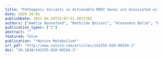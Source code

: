 ```yaml
---
title: "Pathogenic Variants in Actionable MODY Genes are Associated with Type 2 Diabetes"
date: 2020-10-01
publishDate: 2021-04-29T14:07:52.507178Z
authors: ["Amélie Bonnefond", "Mathilde Boissel", "Alexandre Bolze", "Emmanuelle Durand", "Bénédicte Toussaint", "Emmanuel Vaillant", "Stefan Gaget", "Franck De Graeve", "Aurélie Dechaume", "Frédéric Allegaert", "David Le Guilcher", "Loïc Yengo", "Véronique Dhennin", "Jean-Michel Borys", "James T. Lu", "Elizabeth T. Cirulli", "Gai Elhanan", "Ronan Roussel", "Beverley Balkau", "Michel Marre", "Sylvia Franc", "Guillaume Charpentier", "Martine Vaxillaire", "Mickaël Canouil", "Nicole L. Washington", "Joseph J. Grzymski", "Philippe Froguel"]
publication_types: ["2"]
abstract: ""
featured: false
publication: "*Nature Metabolism*"
url_pdf: "http://www.nature.com/articles/s42255-020-00294-3"
doi: "10.1038/s42255-020-00294-3"
---
```


